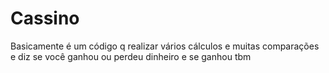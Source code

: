 # Cassino
Basicamente é um código q realizar vários cálculos e muitas comparações e diz se você ganhou ou perdeu dinheiro e se ganhou tbm 
